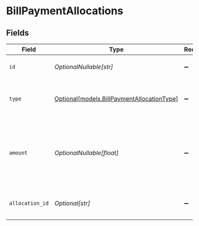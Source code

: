 # BillPaymentAllocations


## Fields

| Field                                                                                                   | Type                                                                                                    | Required                                                                                                | Description                                                                                             | Example                                                                                                 |
| ------------------------------------------------------------------------------------------------------- | ------------------------------------------------------------------------------------------------------- | ------------------------------------------------------------------------------------------------------- | ------------------------------------------------------------------------------------------------------- | ------------------------------------------------------------------------------------------------------- |
| `id`                                                                                                    | *OptionalNullable[str]*                                                                                 | :heavy_minus_sign:                                                                                      | A unique identifier for an object.                                                                      | 12345                                                                                                   |
| `type`                                                                                                  | [Optional[models.BillPaymentAllocationType]](../models/billpaymentallocationtype.md)                    | :heavy_minus_sign:                                                                                      | Type of entity this payment should be attributed to.                                                    | bill                                                                                                    |
| `amount`                                                                                                | *OptionalNullable[float]*                                                                               | :heavy_minus_sign:                                                                                      | Amount of payment that should be attributed to this allocation. If null, the total_amount will be used. | 49.99                                                                                                   |
| `allocation_id`                                                                                         | *Optional[str]*                                                                                         | :heavy_minus_sign:                                                                                      | Unique identifier of the allocation                                                                     | 123456                                                                                                  |
